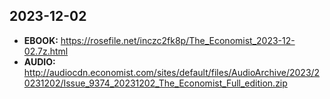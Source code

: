 ## 2023-12-02
- **EBOOK:** https://rosefile.net/inczc2fk8p/The_Economist_2023-12-02.7z.html
- **AUDIO:** http://audiocdn.economist.com/sites/default/files/AudioArchive/2023/20231202/Issue_9374_20231202_The_Economist_Full_edition.zip
